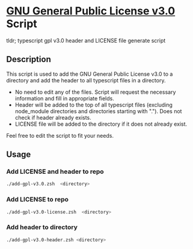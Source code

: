 # [GNU General Public License v3.0](https://www.gnu.org/licenses/gpl-3.0.html#license-text) Script

tldr; typescript gpl v3.0 header and LICENSE file generate script

## Description

This script is used to add the GNU General Public License v3.0 to a directory and add the header to all typescript files in a directory.

- No need to edit any of the files. Script will request the necessary information and fill in appropriate fields.
- Header will be added to the top of all typescript files (excluding node_module directories and directories starting with "."). Does not check if header already exists.
- LICENSE file will be added to the directory if it does not already exist.

Feel free to edit the script to fit your needs.

## Usage

### Add LICENSE and header to repo

```zsh
./add-gpl-v3.0.zsh  <directory>
```

### Add LICENSE to repo

```zsh
./add-gpl-v3.0-license.zsh  <directory>
```

### Add header to directory

```zsh
./add-gpl-v3.0-header.zsh <directory>
```
